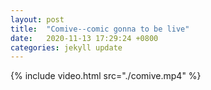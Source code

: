 ```yaml
---
layout: post
title:  "Comive--comic gonna to be live"
date:   2020-11-13 17:29:24 +0800
categories: jekyll update
---
```

{% include video.html src="./comive.mp4" %}